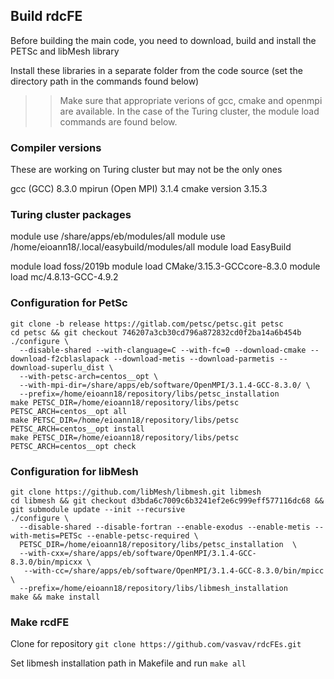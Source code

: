 ## Build rdcFE

Before building the main code, you need to download, build and install the PETSc and libMesh library

Install these libraries in a separate folder from the code source (set the directory path in the commands found below)

>> Make sure that appropriate verions of gcc, cmake and openmpi are available. In the case of the Turing cluster, the module load commands are found below.

### Compiler versions

These are working on Turing cluster but may not be the only ones

gcc (GCC) 8.3.0
mpirun (Open MPI) 3.1.4
cmake version 3.15.3

### Turing cluster packages

module use /share/apps/eb/modules/all
module use /home/eioann18/.local/easybuild/modules/all
module load EasyBuild

module load foss/2019b
module load CMake/3.15.3-GCCcore-8.3.0
module load mc/4.8.13-GCC-4.9.2

### Configuration for PetSc

```
git clone -b release https://gitlab.com/petsc/petsc.git petsc
cd petsc && git checkout 746207a3cb30cd796a872832cd0f2ba14a6b454b
./configure \
  --disable-shared --with-clanguage=C --with-fc=0 --download-cmake --download-f2cblaslapack --download-metis --download-parmetis --download-superlu_dist \
  --with-petsc-arch=centos__opt \
  --with-mpi-dir=/share/apps/eb/software/OpenMPI/3.1.4-GCC-8.3.0/ \
  --prefix=/home/eioann18/repository/libs/petsc_installation
make PETSC_DIR=/home/eioann18/repository/libs/petsc PETSC_ARCH=centos__opt all
make PETSC_DIR=/home/eioann18/repository/libs/petsc PETSC_ARCH=centos__opt install
make PETSC_DIR=/home/eioann18/repository/libs/petsc PETSC_ARCH=centos__opt check
```

### Configuration for libMesh

```
git clone https://github.com/libMesh/libmesh.git libmesh
cd libmesh && git checkout d3bda6c7009c6b3241ef2e6c999eff577116dc68 && git submodule update --init --recursive
./configure \
  --disable-shared --disable-fortran --enable-exodus --enable-metis --with-metis=PETSc --enable-petsc-required \
  PETSC_DIR=/home/eioann18/repository/libs/petsc_installation  \
  --with-cxx=/share/apps/eb/software/OpenMPI/3.1.4-GCC-8.3.0/bin/mpicxx \
   --with-cc=/share/apps/eb/software/OpenMPI/3.1.4-GCC-8.3.0/bin/mpicc  \
  --prefix=/home/eioann18/repository/libs/libmesh_installation 
make && make install
```

### Make rcdFE

Clone for repository
`git clone https://github.com/vasvav/rdcFEs.git`

Set libmesh installation path in Makefile and run
`make all`